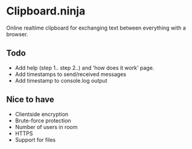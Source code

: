 # Clipboard.ninja

Online realtime clipboard for exchanging text between everything with a browser.

## Todo

* Add help (step 1.. step 2..) and 'how does it work' page.
* Add timestamps to send/received messages
* Add timestamp to console.log output

## Nice to have

* Clientside encryption
* Brute-force protection
* Number of users in room
* HTTPS
* Support for files
